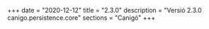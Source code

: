 +++
date        = "2020-12-12"
title       = "2.3.0"
description = "Versió 2.3.0 canigo.persistence.core"
sections    = "Canigó"
+++